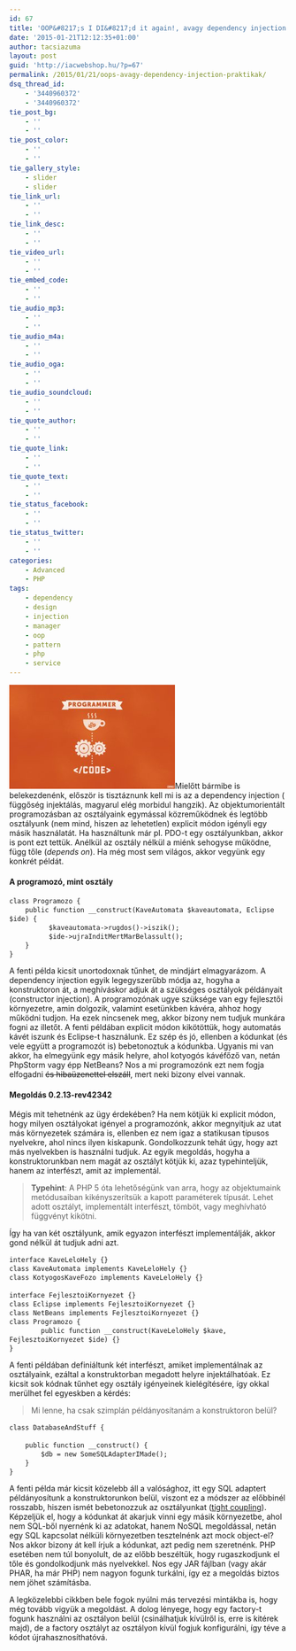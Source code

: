 ```yaml
---
id: 67
title: 'OOP&#8217;s I DI&#8217;d it again!, avagy dependency injection praktikák'
date: '2015-01-21T12:12:35+01:00'
author: tacsiazuma
layout: post
guid: 'http://iacwebshop.hu/?p=67'
permalink: /2015/01/21/oops-avagy-dependency-injection-praktikak/
dsq_thread_id:
    - '3440960372'
    - '3440960372'
tie_post_bg:
    - ''
    - ''
tie_post_color:
    - ''
    - ''
tie_gallery_style:
    - slider
    - slider
tie_link_url:
    - ''
    - ''
tie_link_desc:
    - ''
    - ''
tie_video_url:
    - ''
    - ''
tie_embed_code:
    - ''
    - ''
tie_audio_mp3:
    - ''
    - ''
tie_audio_m4a:
    - ''
    - ''
tie_audio_oga:
    - ''
    - ''
tie_audio_soundcloud:
    - ''
    - ''
tie_quote_author:
    - ''
    - ''
tie_quote_link:
    - ''
    - ''
tie_quote_text:
    - ''
    - ''
tie_status_facebook:
    - ''
    - ''
tie_status_twitter:
    - ''
    - ''
categories:
    - Advanced
    - PHP
tags:
    - dependency
    - design
    - injection
    - manager
    - oop
    - pattern
    - php
    - service
---
```


![49734](assets/uploads/2015/01/49734-300x188.jpg)Mielőtt bármibe is belekezdenénk, először is tisztáznunk kell mi is az a dependency injection ( függőség injektálás, magyarul elég morbidul hangzik). Az objektumorientált programozásban az osztályaink egymással közreműködnek és legtöbb osztályunk (nem mind, hiszen az lehetetlen) explicit módon igényli egy másik használatát. Ha használtunk már pl. PDO-t egy osztályunkban, akkor is pont ezt tettük. Anélkül az osztály nélkül a miénk sehogyse működne, függ tőle (*depends on*). Ha még most sem világos, akkor vegyünk egy konkrét példát.

#### A programozó, mint osztály

```
class Programozo {
    public function __construct(KaveAutomata $kaveautomata, Eclipse $ide) {
          $kaveautomata->rugdos()->iszik();
          $ide->ujraInditMertMarBelassult();
    }
}
```

A fenti példa kicsit unortodoxnak tűnhet, de mindjárt elmagyarázom. A dependency injection egyik legegyszerűbb módja az, hogyha a konstruktoron át, a meghíváskor adjuk át a szükséges osztályok példányait (constructor injection). A programozónak ugye szüksége van egy fejlesztői környezetre, amin dolgozik, valamint esetünkben kávéra, ahhoz hogy működni tudjon. Ha ezek nincsenek meg, akkor bizony nem tudjuk munkára fogni az illetőt. A fenti példában explicit módon kikötöttük, hogy automatás kávét iszunk és Eclipse-t használunk. Ez szép és jó, ellenben a kódunkat (és vele együtt a programozót is) bebetonoztuk a kódunkba. Ugyanis mi van akkor, ha elmegyünk egy másik helyre, ahol kotyogós kávéfőző van, netán PhpStorm vagy épp NetBeans? Nos a mi programozónk ezt nem fogja elfogadni <del>és hibaüzenettel elszáll</del>, mert neki bizony elvei vannak.

#### Megoldás 0.2.13-rev42342

Mégis mit tehetnénk az ügy érdekében? Ha nem kötjük ki explicit módon, hogy milyen osztályokat igényel a programozónk, akkor megnyitjuk az utat más környezetek számára is, ellenben ez nem igaz a statikusan típusos nyelvekre, ahol nincs ilyen kiskapunk. Gondolkozzunk tehát úgy, hogy azt más nyelvekben is használni tudjuk. Az egyik megoldás, hogyha a konstruktorunkban nem magát az osztályt kötjük ki, azaz typehinteljük, hanem az interfészt, amit az implementál.

> **Typehint**: A PHP 5 óta lehetőségünk van arra, hogy az objektumaink metódusaiban kikényszerítsük a kapott paraméterek típusát. Lehet adott osztályt, implementált interfészt, tömböt, vagy meghívható függvényt kikötni.

Így ha van két osztályunk, amik egyazon interfészt implementálják, akkor gond nélkül át tudjuk adni azt.

```
interface KaveLeloHely {}
class KaveAutomata implements KaveLeloHely {}
class KotyogosKaveFozo implements KaveLeloHely {}

interface FejlesztoiKornyezet {}
class Eclipse implements FejlesztoiKornyezet {}
class NetBeans implements FejlesztoiKornyezet {}
class Programozo {
        public function __construct(KaveLeloHely $kave, FejlesztoiKornyezet $ide) {}
}
```

A fenti példában definiáltunk két interfészt, amiket implementálnak az osztályaink, ezáltal a konstruktorban megadott helyre injektálhatóak. Ez kicsit sok kódnak tűnhet egy osztály igényeinek kielégítésére, így okkal merülhet fel egyeskben a kérdés:

> Mi lenne, ha csak szimplán példányosítanám a konstruktoron belül?

```
class DatabaseAndStuff {

    public function __construct() {
        $db = new SomeSQLAdapterIMade();
    }
}
```

A fenti példa már kicsit közelebb áll a valósághoz, itt egy SQL adaptert példányosítunk a konstruktorunkon belül, viszont ez a módszer az előbbinél rosszabb, hiszen ismét bebetonozzuk az osztályunkat ([tight coupling](http://en.wikipedia.org/wiki/Coupling_%28computer_programming%29)). Képzeljük el, hogy a kódunkat át akarjuk vinni egy másik környezetbe, ahol nem SQL-ből nyernénk ki az adatokat, hanem NoSQL megoldással, netán egy SQL kapcsolat nélküli környezetben tesztelnénk azt mock object-el? Nos akkor bizony át kell írjuk a kódunkat, azt pedig nem szeretnénk. PHP esetében nem túl bonyolult, de az előbb beszéltük, hogy rugaszkodjunk el tőle és gondolkodjunk más nyelvekkel. Nos egy JAR fájlban (vagy akár PHAR, ha már PHP) nem nagyon fogunk turkálni, így ez a megoldás biztos nem jöhet számításba.

A legközelebbi cikkben bele fogok nyúlni más tervezési mintákba is, hogy még tovább vigyük a megoldást. A dolog lényege, hogy egy factory-t fogunk használni az osztályon belül (csinálhatjuk kívülről is, erre is kitérek majd), de a factory osztályt az osztályon kívül fogjuk konfigurálni, így téve a kódot újrahasznosíthatóvá.
